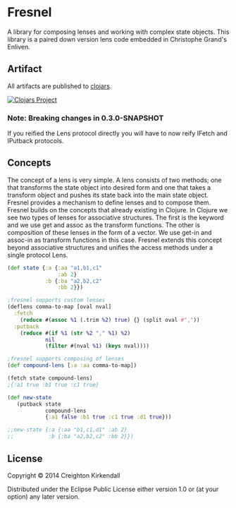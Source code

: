 # Fresnel 

A library for composing lenses and working with complex state objects.  This library is a paired down version lens code embedded in Christophe Grand's Enliven.


## Artifact

All artifacts are published to [clojars](https://clojars.org/fresnel).

[![Clojars Project](http://clojars.org/fresnel/latest-version.svg)](http://clojars.org/fresnel)

### Note: Breaking changes in 0.3.0-SNAPSHOT
 
If you reified the Lens protocol directly you will have to now reify IFetch and IPutback protocols.  

## Concepts
 
The concept of a lens is very simple.  A lens consists of two methods; one that transforms the state object into desired form and one that takes a transform object and pushes its state back into the main state object.  Fresnel provides a mechanism to define lenses and to compose them.  Fresnel builds on the concepts that already existing in Clojure.  In Clojure we see two types of lenses for associative structures.  The first is the keyword and we use get and assoc as the transform functions.  The other is composition of these lenses in the form of a vector.  We use get-in and assoc-in as transform functions in this case.  Fresnel extends this concept beyond associative structures and unifies the access methods under a single protocol Lens.

```clj
(def state {:a {:aa "a1,b1,c1"
                :ab 2}
            :b {:ba "a2,b2,c2"
                :bb 2}})

;fresnel supports custom lenses
(deflens comma-to-map [oval nval]
  :fetch 
    (reduce #(assoc %1 (.trim %2) true) {} (split oval #","))
  :putback
    (reduce #(if %1 (str %2 "," %1) %2)
            nil
            (filter #(nval %1) (keys nval))))

;fresnel supports composing of lenses
(def compound-lens [:a :aa comma-to-map])

(fetch state compound-lens)
;{:a1 true :b1 true :c1 true}

(def new-state 
   (putback state 
            compound-lens 
            {:a1 false :b1 true :c1 true :d1 true}))

;;new-state {:a {:aa "b1,c1,d1" :ab 2}
;;           :b {:ba "a2,b2,c2" :bb 2}})     


```


## License

Copyright © 2014 Creighton Kirkendall

Distributed under the Eclipse Public License either version 1.0 or (at
your option) any later version.
